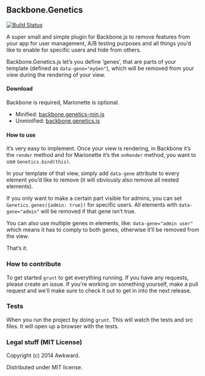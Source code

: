 ## Backbone.Genetics

[![Build Status](https://travis-ci.org/awkward/backbone.genetics.svg?branch=master)](https://travis-ci.org/awkward/backbone.genetics)

A super small and simple plugin for Backbone.js to remove features from your app for user management, A/B testing purposes and all things you’d like to enable for specific users and hide from others.

Backbone.Genetics.js let’s you define ‘genes’, that are parts of your template (defined as `data-gene="myGen"`), which will be removed from your view during the rendering of your view.

#### Download
Backbone is required, Marionette is optional.
* Minified: [backbone.genetics-min.js](https://raw.github.com/awkward/backbone.genetics/master/backbone.genetics-min.js)
* Unminified: [backbone.genetics.js](https://raw.github.com/awkward/backbone.genetics/master/backbone.genetics.js)

#### How to use
It’s very easy to implement. Once your view is rendering, in Backbone it’s the `render` method and for Marionette it’s the `onRender` method, you want to use `Genetics.bind(this)`.

In your template of that view, simply add `data-gene` attribute to every element you’d like to remove (it will obviously also remove all nested elements).

If you only want to make a certain part visible for admins, you can set `Genetics.genes({admin: true})` for specific users. All elements with `data-gene="admin"` will be removed if that gene isn’t true.

You can also use multiple genes in elements, like: `data-gene="admin user"` which means it has to comply to both genes, otherwise it’ll be removed from the view.

That’s it.

### How to contribute

To get started `grunt` to get everything running. If you have any requests, please create an issue. If you're working on something yourself, make a pull request and we'll make sure to check it out to get in into the next release.

### Tests

When you run the project by doing `grunt`. This will watch the tests and src files. It will open up a browser with the tests.

### Legal stuff (MIT License)

Copyright (c) 2014 Awkward.

Distributed under MIT license.

